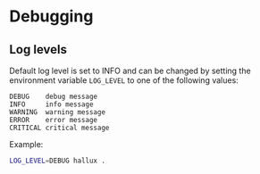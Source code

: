 # Debugging

## Log levels 

Default log level is set to INFO and can be changed by setting the environment variable `LOG_LEVEL` to one of the following values:

```
DEBUG    debug message
INFO     info message
WARNING  warning message
ERROR    error message
CRITICAL critical message
```

Example:

```bash
LOG_LEVEL=DEBUG hallux .
```
